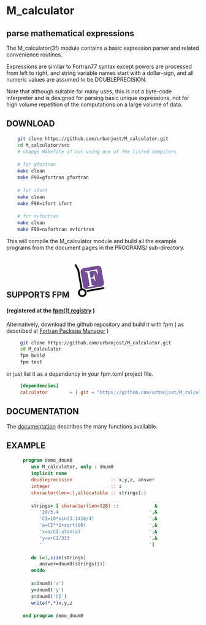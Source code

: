 # M_calculator

## parse mathematical expressions

   The M_calculator(3f) module contains a basic expression parser and
   related convenience routines.
   
   Expressions are similar to Fortran77 syntax except powers are processed
   from left to right, and string variable names start with a dollar-sign,
   and all numeric values are assumed to be DOUBLEPRECISION.
   
   Note that although suitable for many uses, this is not a byte-code
   interpreter and is designed for parsing basic unique expressions, not
   for high volume repetition of the computations on a large volume of data.

## DOWNLOAD
```bash
    git clone https://github.com/urbanjost/M_calculator.git
    cd M_calculator/src
    # change Makefile if not using one of the listed compilers
     
    # for gfortran
    make clean
    make F90=gfortran gfortran
     
    # for ifort
    make clean
    make F90=ifort ifort

    # for nvfortran
    make clean
    make F90=nvfortran nvfortran
```
   This will compile the M_calculator module and build all the example
   programs from the document pages in the PROGRAMS/ sub-directory.
   
   ## SUPPORTS FPM ![fpm](docs/images/fpm_logo.gif)
   #### (registered at the [fpm(1) registry](https://github.com/fortran-lang/fpm-registry) )
   
   Alternatively, download the github repository and build it with 
   fpm ( as described at [Fortran Package Manager](https://github.com/fortran-lang/fpm) )

```bash
     git clone https://github.com/urbanjost/M_calculator.git
     cd M_calculator
     fpm build
     fpm test
```

   or just list it as a dependency in your fpm.toml project file.

```toml
     [dependencies]
     calculator        = { git = "https://github.com/urbanjost/M_calculator.git" }
```

## DOCUMENTATION

   The [documentation](md/M_calculator.3.md) describes the many functions available.

## EXAMPLE
```fortran
      program demo_dnum0
         use M_calculator, only : dnum0
         implicit none
         doubleprecision              :: x,y,z, answer
         integer                      :: i
         character(len=:),allocatable :: strings(:)
      
         strings= [ character(len=128) ::             &
            '20/3.4                                 ',&
            'CI=10*sin(3.1416/4)                    ',&
            'a=CI**2+sqrt(90)                       ',&
            'x=a/CI-atan(a)                         ',&
            'y=x+CI/333                             ',&
            '                                       ']
      
         do i=1,size(strings)
            answer=dnum0(strings(i))
         enddo
      
         x=dnum0('x')
         y=dnum0('y')
         z=dnum0('CI')
         write(*,*)x,y,z
      
      end program demo_dnum0
```
